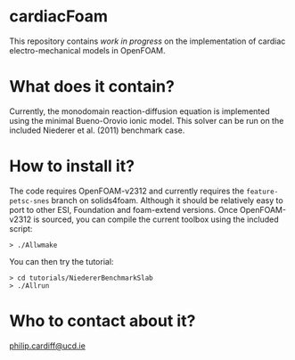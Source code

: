 # cardiacFoam
This repository contains *work in progress* on the implementation of cardiac
 electro-mechanical models in OpenFOAM.

# What does it contain?
Currently, the monodomain reaction-diffusion equation is implemented using the
 minimal Bueno-Orovio ionic model. This solver can be run on the included
 Niederer et al. (2011) benchmark case.

# How to install it?
The code requires OpenFOAM-v2312 and currently requires the `feature-petsc-snes`
 branch on solids4foam. Although it should be relatively easy to port to other
 ESI, Foundation and foam-extend versions. Once OpenFOAM-v2312 is sourced, you
 can compile the current toolbox using the included script:

    > ./Allwmake

You can then try the tutorial:

    > cd tutorials/NiedererBenchmarkSlab
    > ./Allrun

# Who to contact about it?
philip.cardiff@ucd.ie